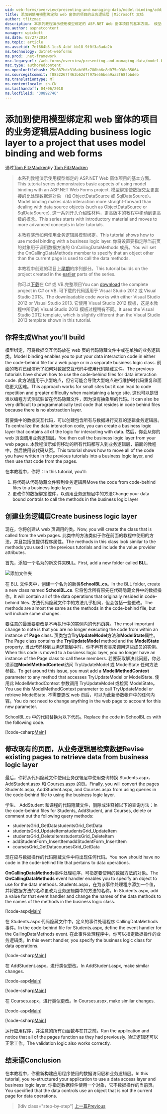```yaml
---
uid: web-forms/overview/presenting-and-managing-data/model-binding/adding-business-logic-layer
title: 添加到使用模型绑定和 web 窗体的项目的业务逻辑层 |Microsoft 文档
author: tfitzmac
description: 本系列教程演示使用模型绑定的 ASP.NET Web 窗体项目的基本方面。 模型绑定使数据交互详细直接-...
ms.author: aspnetcontent
manager: wpickett
ms.date: 02/27/2014
ms.topic: article
ms.assetid: 7ef664b3-1cc8-4cbf-bb18-9f0f3a3ada2b
ms.technology: dotnet-webforms
ms.prod: .net-framework
msc.legacyurl: /web-forms/overview/presenting-and-managing-data/model-binding/adding-business-logic-layer
msc.type: authoredcontent
ms.openlocfilehash: 25e887bdc316abf65c780bb6c8d075e938e85064
ms.sourcegitcommit: f8852267f463b62d7f975e56bea9aa3f68fbbdeb
ms.translationtype: MT
ms.contentlocale: zh-CN
ms.lasthandoff: 04/06/2018
ms.locfileid: "30892746"
---
```

<a name="adding-business-logic-layer-to-a-project-that-uses-model-binding-and-web-forms"></a><span data-ttu-id="c0682-104">添加到使用模型绑定和 web 窗体的项目的业务逻辑层</span><span class="sxs-lookup"><span data-stu-id="c0682-104">Adding business logic layer to a project that uses model binding and web forms</span></span>
====================
<span data-ttu-id="c0682-105">通过[Tom FitzMacken](https://github.com/tfitzmac)</span><span class="sxs-lookup"><span data-stu-id="c0682-105">by [Tom FitzMacken](https://github.com/tfitzmac)</span></span>

> <span data-ttu-id="c0682-106">本系列教程演示使用模型绑定的 ASP.NET Web 窗体项目的基本方面。</span><span class="sxs-lookup"><span data-stu-id="c0682-106">This tutorial series demonstrates basic aspects of using model binding with an ASP.NET Web Forms project.</span></span> <span data-ttu-id="c0682-107">模型绑定使数据交互更直接的比处理数据源对象 （如 ObjectDataSource 或 SqlDataSource）。</span><span class="sxs-lookup"><span data-stu-id="c0682-107">Model binding makes data interaction more straight-forward than dealing with data source objects (such as ObjectDataSource or SqlDataSource).</span></span> <span data-ttu-id="c0682-108">这一系列开头介绍性材料，更高版本的教程中移动到更高级的概念。</span><span class="sxs-lookup"><span data-stu-id="c0682-108">This series starts with introductory material and moves to more advanced concepts in later tutorials.</span></span>
> 
> <span data-ttu-id="c0682-109">本教程演示如何使用业务逻辑层模型绑定。</span><span class="sxs-lookup"><span data-stu-id="c0682-109">This tutorial shows how to use model binding with a business logic layer.</span></span> <span data-ttu-id="c0682-110">你将设置要指定除当前页的对象用于调用数据方法的 OnCallingDataMethods 成员。</span><span class="sxs-lookup"><span data-stu-id="c0682-110">You will set the OnCallingDataMethods member to specify that an object other than the current page is used to call the data methods.</span></span>
> 
> <span data-ttu-id="c0682-111">本教程中创建的项目上[早期](retrieving-data.md)的序列部分。</span><span class="sxs-lookup"><span data-stu-id="c0682-111">This tutorial builds on the project created in the [earlier](retrieving-data.md) parts of the series.</span></span>
> 
> <span data-ttu-id="c0682-112">你可以[下载](https://go.microsoft.com/fwlink/?LinkId=286116)在 C# 或 VB.完整项目</span><span class="sxs-lookup"><span data-stu-id="c0682-112">You can [download](https://go.microsoft.com/fwlink/?LinkId=286116) the complete project in C# or VB.</span></span> <span data-ttu-id="c0682-113">可下载的代码适用于 Visual Studio 2012 或 Visual Studio 2013。</span><span class="sxs-lookup"><span data-stu-id="c0682-113">The downloadable code works with either Visual Studio 2012 or Visual Studio 2013.</span></span> <span data-ttu-id="c0682-114">它使用 Visual Studio 2012 模板，这是本教程中所示的 Visual Studio 2013 模板过程稍有不同。</span><span class="sxs-lookup"><span data-stu-id="c0682-114">It uses the Visual Studio 2012 template, which is slightly different than the Visual Studio 2013 template shown in this tutorial.</span></span>


## <a name="what-youll-build"></a><span data-ttu-id="c0682-115">你将生成</span><span class="sxs-lookup"><span data-stu-id="c0682-115">What you'll build</span></span>

<span data-ttu-id="c0682-116">模型绑定，可将数据交互代码放在 web 页的代码隐藏文件中或在单独的业务逻辑类。</span><span class="sxs-lookup"><span data-stu-id="c0682-116">Model binding enables you to put your data interaction code in either the code-behind file for a web page or in a separate business logic class.</span></span> <span data-ttu-id="c0682-117">前面的教程已经演示了如何对数据交互代码中使用代码隐藏文件。</span><span class="sxs-lookup"><span data-stu-id="c0682-117">The previous tutorials have shown how to use the code-behind files for data interaction code.</span></span> <span data-ttu-id="c0682-118">此方法适用于小型站点，但它可能会导致大型站点进行维护时代码重复和面临更大困难。</span><span class="sxs-lookup"><span data-stu-id="c0682-118">This approach works for small sites but it can lead to code repetition and greater difficulty when maintaining a large site.</span></span> <span data-ttu-id="c0682-119">这也可以是很难以编程方式测试驻留在代码隐藏文件，因为没有抽象层的代码。</span><span class="sxs-lookup"><span data-stu-id="c0682-119">It can also be very difficult to programmatically test code that resides in code behind files because there is no abstraction layer.</span></span>

<span data-ttu-id="c0682-120">若要集中的数据交互代码，可以创建包含所有与数据进行交互的逻辑业务逻辑层。</span><span class="sxs-lookup"><span data-stu-id="c0682-120">To centralize the data interaction code, you can create a business logic layer that contains all of the logic for interacting with data.</span></span> <span data-ttu-id="c0682-121">然后，你会从你的 web 页面调用业务逻辑层。</span><span class="sxs-lookup"><span data-stu-id="c0682-121">You then call the business logic layer from your web pages.</span></span> <span data-ttu-id="c0682-122">本教程演示如何移动的所有代码都写入到业务逻辑层，前面的教程中，然后使用该代码从页。</span><span class="sxs-lookup"><span data-stu-id="c0682-122">This tutorial shows how to move all of the code you have written in the previous tutorials into a business logic layer, and then use that code from the pages.</span></span>

<span data-ttu-id="c0682-123">在本教程中，你将：</span><span class="sxs-lookup"><span data-stu-id="c0682-123">In this tutorial, you'll:</span></span>

1. <span data-ttu-id="c0682-124">将代码从代码隐藏文件移到业务逻辑层</span><span class="sxs-lookup"><span data-stu-id="c0682-124">Move the code from code-behind files to a business logic layer</span></span>
2. <span data-ttu-id="c0682-125">更改你的数据绑定控件，以调用业务逻辑层中的方法</span><span class="sxs-lookup"><span data-stu-id="c0682-125">Change your data bound controls to call the methods in the business logic layer</span></span>

## <a name="create-business-logic-layer"></a><span data-ttu-id="c0682-126">创建业务逻辑层</span><span class="sxs-lookup"><span data-stu-id="c0682-126">Create business logic layer</span></span>

<span data-ttu-id="c0682-127">现在，你将创建从 web 页调用的类。</span><span class="sxs-lookup"><span data-stu-id="c0682-127">Now, you will create the class that is called from the web pages.</span></span> <span data-ttu-id="c0682-128">此类中的方法类似于你在前面的教程中使用的方法，并且包括值提供程序属性。</span><span class="sxs-lookup"><span data-stu-id="c0682-128">The methods in this class look similar to the methods you used in the previous tutorials and include the value provider attributes.</span></span>

<span data-ttu-id="c0682-129">首先，添加一个名为的新文件夹**BLL**。</span><span class="sxs-lookup"><span data-stu-id="c0682-129">First, add a new folder called **BLL**.</span></span>

![添加文件夹](adding-business-logic-layer/_static/image1.png)

<span data-ttu-id="c0682-131">在 BLL 文件夹中，创建一个名为的新类**SchoolBL.cs**。</span><span class="sxs-lookup"><span data-stu-id="c0682-131">In the BLL folder, create a new class named **SchoolBL.cs**.</span></span> <span data-ttu-id="c0682-132">它将包含所有原先在代码隐藏文件中的数据操作。</span><span class="sxs-lookup"><span data-stu-id="c0682-132">It will contain all of the data operations that originally resided in code-behind files.</span></span> <span data-ttu-id="c0682-133">方法代码隐藏文件中的方法几乎相同，但会包括一些更改。</span><span class="sxs-lookup"><span data-stu-id="c0682-133">The methods are almost the same as the methods in the code-behind file, but will include some changes.</span></span>

<span data-ttu-id="c0682-134">要注意的最重要更改是不再执行中的实例内的代码**页**类。</span><span class="sxs-lookup"><span data-stu-id="c0682-134">The most important change to note is that you are no longer executing the code from within an instance of **Page** class.</span></span> <span data-ttu-id="c0682-135">页类包含**TryUpdateModel**方法和**ModelState**属性。</span><span class="sxs-lookup"><span data-stu-id="c0682-135">The Page class contains the **TryUpdateModel** method and the **ModelState** property.</span></span> <span data-ttu-id="c0682-136">当此代码移到业务逻辑层中时，你不再有页类来调用这些成员的实例。</span><span class="sxs-lookup"><span data-stu-id="c0682-136">When this code is moved to a business logic layer, you no longer have an instance of the Page class to call these members.</span></span> <span data-ttu-id="c0682-137">若要获取解决此问题，你必须添加**ModelMethodContext**访问 TryUpdateModel 或 ModelState 任何方法参数。</span><span class="sxs-lookup"><span data-stu-id="c0682-137">To get around this issue, you must add a **ModelMethodContext** parameter to any method that accesses TryUpdateModel or ModelState.</span></span> <span data-ttu-id="c0682-138">使用此 ModelMethodContext 参数调用 TryUpdateModel 或检索 ModelState。</span><span class="sxs-lookup"><span data-stu-id="c0682-138">You use this ModelMethodContext parameter to call TryUpdateModel or retrieve ModelState.</span></span> <span data-ttu-id="c0682-139">不需要更改 web 页后，可以为此新参数帐户中的任何内容。</span><span class="sxs-lookup"><span data-stu-id="c0682-139">You do not need to change anything in the web page to account for this new parameter.</span></span>

<span data-ttu-id="c0682-140">SchoolBL.cs 中的代码替换为以下代码。</span><span class="sxs-lookup"><span data-stu-id="c0682-140">Replace the code in SchoolBL.cs with the following code.</span></span>

[!code-csharp[Main](adding-business-logic-layer/samples/sample1.cs)]

## <a name="revise-existing-pages-to-retrieve-data-from-business-logic-layer"></a><span data-ttu-id="c0682-141">修改现有的页面，从业务逻辑层检索数据</span><span class="sxs-lookup"><span data-stu-id="c0682-141">Revise existing pages to retrieve data from business logic layer</span></span>

<span data-ttu-id="c0682-142">最后，你将从代码隐藏文件使用业务逻辑层中使用查询转换 Students.aspx、 AddStudent.aspx 和 Courses.aspx 的页。</span><span class="sxs-lookup"><span data-stu-id="c0682-142">Finally, you will convert the pages Students.aspx, AddStudent.aspx, and Courses.aspx from using queries in the code-behind file to using the business logic layer.</span></span>

<span data-ttu-id="c0682-143">学生、 AddStudent 和课程的代码隐藏文件，删除或注释掉以下的查询方法：</span><span class="sxs-lookup"><span data-stu-id="c0682-143">In the code-behind files for Students, AddStudent, and Courses, delete or comment out the following query methods:</span></span>

- <span data-ttu-id="c0682-144">studentsGrid\_GetData</span><span class="sxs-lookup"><span data-stu-id="c0682-144">studentsGrid\_GetData</span></span>
- <span data-ttu-id="c0682-145">studentsGrid\_UpdateItem</span><span class="sxs-lookup"><span data-stu-id="c0682-145">studentsGrid\_UpdateItem</span></span>
- <span data-ttu-id="c0682-146">studentsGrid\_DeleteItem</span><span class="sxs-lookup"><span data-stu-id="c0682-146">studentsGrid\_DeleteItem</span></span>
- <span data-ttu-id="c0682-147">addStudentForm\_InsertItem</span><span class="sxs-lookup"><span data-stu-id="c0682-147">addStudentForm\_InsertItem</span></span>
- <span data-ttu-id="c0682-148">coursesGrid\_GetData</span><span class="sxs-lookup"><span data-stu-id="c0682-148">coursesGrid\_GetData</span></span>

<span data-ttu-id="c0682-149">现在应与数据操作的代码隐藏文件中将出现任何代码。</span><span class="sxs-lookup"><span data-stu-id="c0682-149">You now should have no code in the code-behind file that pertains to data operations.</span></span>

<span data-ttu-id="c0682-150">**OnCallingDataMethods**事件处理程序，可指定要使用的数据方法的对象。</span><span class="sxs-lookup"><span data-stu-id="c0682-150">The **OnCallingDataMethods** event handler enables you to specify an object to use for the data methods.</span></span> <span data-ttu-id="c0682-151">Students.aspx，在为该事件处理程序添加一个值，并将数据方法的名称更改为业务逻辑类中的方法的名称。</span><span class="sxs-lookup"><span data-stu-id="c0682-151">In Students.aspx, add a value for that event handler and change the names of the data methods to the names of the methods in the business logic class.</span></span>

[!code-aspx[Main](adding-business-logic-layer/samples/sample2.aspx?highlight=3-4,8)]

<span data-ttu-id="c0682-152">在 Students.aspx 代码隐藏文件中，定义的事件处理程序 CallingDataMethods 事件。</span><span class="sxs-lookup"><span data-stu-id="c0682-152">In the code-behind file for Students.aspx, define the event handler for the CallingDataMethods event.</span></span> <span data-ttu-id="c0682-153">在此事件处理程序中，你可以指定数据操作的业务逻辑类。</span><span class="sxs-lookup"><span data-stu-id="c0682-153">In this event handler, you specify the business logic class for data operations.</span></span>

[!code-csharp[Main](adding-business-logic-layer/samples/sample3.cs)]

<span data-ttu-id="c0682-154">在 AddStudent.aspx，进行类似更改。</span><span class="sxs-lookup"><span data-stu-id="c0682-154">In AddStudent.aspx, make similar changes.</span></span>

[!code-aspx[Main](adding-business-logic-layer/samples/sample4.aspx?highlight=3-4)]

[!code-csharp[Main](adding-business-logic-layer/samples/sample5.cs)]

<span data-ttu-id="c0682-155">在 Courses.aspx，进行类似更改。</span><span class="sxs-lookup"><span data-stu-id="c0682-155">In Courses.aspx, make similar changes.</span></span>

[!code-aspx[Main](adding-business-logic-layer/samples/sample6.aspx?highlight=3-4)]

[!code-csharp[Main](adding-business-logic-layer/samples/sample7.cs)]

<span data-ttu-id="c0682-156">运行应用程序，并注意的所有页函数与在其之前。</span><span class="sxs-lookup"><span data-stu-id="c0682-156">Run the application and notice that all of the pages function as they had previously.</span></span> <span data-ttu-id="c0682-157">验证逻辑还可以正常工作。</span><span class="sxs-lookup"><span data-stu-id="c0682-157">The validation logic also works correctly.</span></span>

## <a name="conclusion"></a><span data-ttu-id="c0682-158">结束语</span><span class="sxs-lookup"><span data-stu-id="c0682-158">Conclusion</span></span>

<span data-ttu-id="c0682-159">在本教程中，你重新构建应用程序使用的数据访问层和业务逻辑层。</span><span class="sxs-lookup"><span data-stu-id="c0682-159">In this tutorial, you re-structured your application to use a data access layer and business logic layer.</span></span> <span data-ttu-id="c0682-160">你指定数据控件使用一个对象，它不数据操作的当前页。</span><span class="sxs-lookup"><span data-stu-id="c0682-160">You specified that the data controls use an object that is not the current page for data operations.</span></span>

> [!div class="step-by-step"]
> [<span data-ttu-id="c0682-161">上一篇</span><span class="sxs-lookup"><span data-stu-id="c0682-161">Previous</span></span>](using-query-string-values-to-retrieve-data.md)

